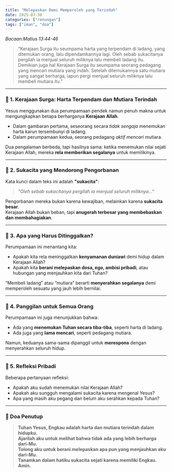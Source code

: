 ```yaml
---
title: "Melepaskan Demi Memperoleh yang Terindah"
date: 2025-07-30
categories: ["renungan"]
tags: ["iman", "doa"]
---
```


_Bacaan:Matius 13:44-46_

> “Kerajaan Surga itu seumpama harta yang terpendam di ladang, yang ditemukan orang, lalu dipendamkannya lagi. Oleh sebab sukacitanya pergilah ia menjual seluruh miliknya lalu membeli ladang itu.  
> Demikian juga hal Kerajaan Surga itu seumpama seorang pedagang yang mencari mutiara yang indah. Setelah ditemukannya satu mutiara yang sangat berharga, iapun pergi menjual seluruh miliknya lalu membeli mutiara itu.”

---

### 🔹 1. Kerajaan Surga: Harta Terpendam dan Mutiara Terindah

Yesus menggunakan dua perumpamaan pendek namun penuh makna untuk mengungkapkan betapa berharganya **Kerajaan Allah**.

- Dalam gambaran pertama, seseorang secara _tidak sengaja_ menemukan harta karun tersembunyi di ladang.
- Dalam perumpamaan kedua, seorang pedagang _aktif mencari_ mutiara.

Dua pengalaman berbeda, tapi hasilnya sama: ketika menemukan nilai sejati Kerajaan Allah, mereka **rela memberikan segalanya** untuk memilikinya.

---

### 🔹 2. Sukacita yang Mendorong Pengorbanan

Kata kunci dalam teks ini adalah **"sukacita"**:

> _"Oleh sebab sukacitanya pergilah ia menjual seluruh miliknya..."_

Pengorbanan mereka bukan karena kewajiban, melainkan karena **sukacita besar**.  
Kerajaan Allah bukan beban, tapi **anugerah terbesar yang membebaskan dan membahagiakan**.

---

### 🔹 3. Apa yang Harus Ditinggalkan?

Perumpamaan ini menantang kita:

- Apakah kita rela meninggalkan **kenyamanan duniawi** demi hidup dalam Kerajaan Allah?
- Apakah kita **berani melepaskan dosa, ego, ambisi pribadi**, atau hubungan yang menjauhkan kita dari Tuhan?

“Membeli ladang” atau “mutiara” berarti **menyerahkan segalanya** demi memperoleh sesuatu yang jauh lebih bernilai.

---

### 🔹 4. Panggilan untuk Semua Orang

Perumpamaan ini juga menunjukkan bahwa:

- Ada yang **menemukan Tuhan secara tiba-tiba**, seperti harta di ladang.
- Ada juga yang **lama mencari**, seperti pedagang mutiara.

Namun, keduanya sama-sama dipanggil untuk **merespons** dengan menyerahkan seluruh hidup.

---

### 🔹 5. Refleksi Pribadi

Beberapa pertanyaan refleksi:

- Apakah aku sudah menemukan nilai Kerajaan Allah?
- Apakah aku sungguh mengalami sukacita karena mengenal Yesus?
- Apa yang masih aku pegang dan belum aku serahkan kepada Tuhan?

---

### 🙏 Doa Penutup

> **Tuhan Yesus, Engkau adalah harta dan mutiara terindah dalam hidupku.  
> Ajarilah aku untuk melihat bahwa tidak ada yang lebih berharga dari-Mu.  
> Tolong aku untuk berani melepaskan apa pun yang menjauhkan aku dari-Mu.  
> Tanamkan dalam hatiku sukacita sejati karena memiliki Engkau.  
> Amin.**
